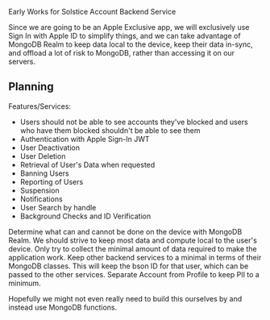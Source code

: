 Early Works for Solstice Account Backend Service

Since we are going to be an Apple Exclusive app, we will exclusively use Sign In with Apple ID to simplify things, and we can take advantage of MongoDB Realm to keep data local to the device, keep their data in-sync, and offload a lot of risk to MongoDB, rather than accessing it on our servers.

## Planning

Features/Services:

- Users should not be able to see accounts they've blocked and users who have them blocked shouldn't be able to see them
- Authentication with Apple Sign-In JWT
- User Deactivation
- User Deletion
- Retrieval of User's Data when requested
- Banning Users
- Reporting of Users
- Suspension
- Notifications
- User Search by handle
- Background Checks and ID Verification

Determine what can and cannot be done on the device with MongoDB Realm.
We should strive to keep most data and compute local to the user's device.
Only try to collect the minimal amount of data required to make the application work.
Keep other backend services to a minimal in terms of their MongoDB classes.
This will keep the bson ID for that user, which can be passed to the other services.
Separate Account from Profile to keep PII to a minimum.

Hopefully we might not even really need to build this ourselves by and instead use MongoDB functions.